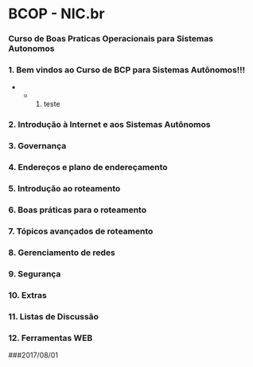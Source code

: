 # BCOP - NIC.br
### Curso de Boas Praticas Operacionais para Sistemas Autonomos

### 1. Bem vindos ao Curso de BCP para Sistemas Autônomos!!!
* - 1. teste

### 2. Introdução à Internet e aos Sistemas Autônomos

### 3. Governança

### 4. Endereços e plano de endereçamento

### 5. Introdução ao roteamento

### 6. Boas práticas para o roteamento

### 7. Tópicos avançados de roteamento

### 8. Gerenciamento de redes

### 9. Segurança

### 10. Extras

### 11. Listas de Discussão

### 12. Ferramentas WEB


###2017/08/01
